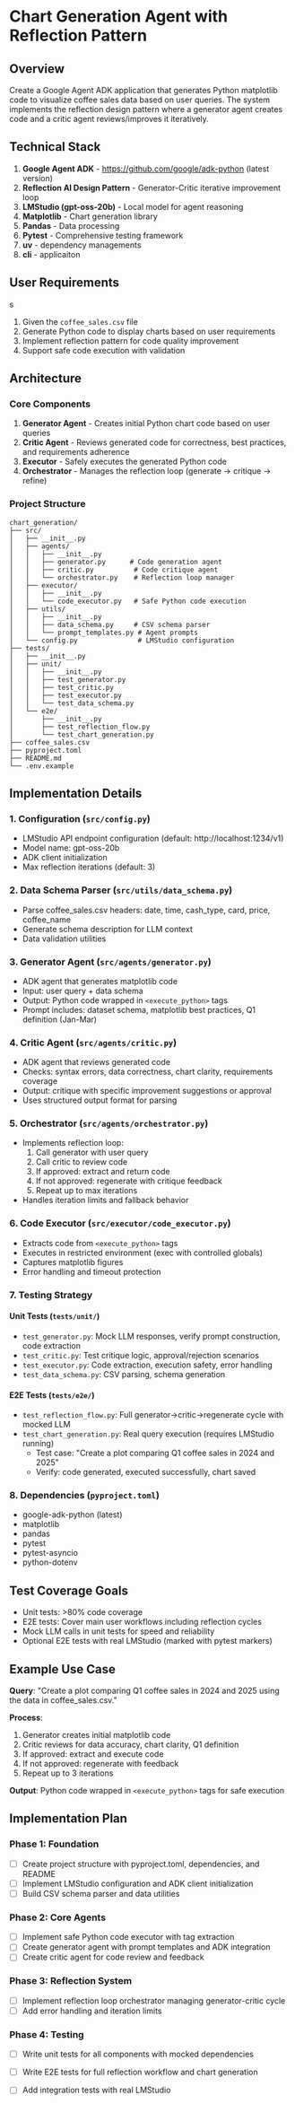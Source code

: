 # Chart Generation Agent with Reflection Pattern

## Overview

Create a Google Agent ADK application that generates Python matplotlib code to visualize coffee sales data based on user queries. The system implements the reflection design pattern where a generator agent creates code and a critic agent reviews/improves it iteratively.

## Technical Stack

1. **Google Agent ADK** - https://github.com/google/adk-python (latest version)
2. **Reflection AI Design Pattern** - Generator-Critic iterative improvement loop
3. **LMStudio (gpt-oss-20b)** - Local model for agent reasoning
4. **Matplotlib** - Chart generation library
5. **Pandas** - Data processing
6. **Pytest** - Comprehensive testing framework
7. **uv** - dependency managements
8. **cli** - applicaiton 

## User Requirements
s
1. Given the `coffee_sales.csv` file 
2. Generate Python code to display charts based on user requirements
3. Implement reflection pattern for code quality improvement
4. Support safe code execution with validation

## Architecture

### Core Components

1. **Generator Agent** - Creates initial Python chart code based on user queries
2. **Critic Agent** - Reviews generated code for correctness, best practices, and requirements adherence
3. **Executor** - Safely executes the generated Python code
4. **Orchestrator** - Manages the reflection loop (generate → critique → refine)

### Project Structure

```
chart_generation/
├── src/
│   ├── __init__.py
│   ├── agents/
│   │   ├── __init__.py
│   │   ├── generator.py      # Code generation agent
│   │   ├── critic.py          # Code critique agent
│   │   └── orchestrator.py    # Reflection loop manager
│   ├── executor/
│   │   ├── __init__.py
│   │   └── code_executor.py   # Safe Python code execution
│   ├── utils/
│   │   ├── __init__.py
│   │   ├── data_schema.py     # CSV schema parser
│   │   └── prompt_templates.py # Agent prompts
│   └── config.py               # LMStudio configuration
├── tests/
│   ├── __init__.py
│   ├── unit/
│   │   ├── __init__.py
│   │   ├── test_generator.py
│   │   ├── test_critic.py
│   │   ├── test_executor.py
│   │   └── test_data_schema.py
│   └── e2e/
│       ├── __init__.py
│       ├── test_reflection_flow.py
│       └── test_chart_generation.py
├── coffee_sales.csv
├── pyproject.toml
├── README.md
└── .env.example
```

## Implementation Details

### 1. Configuration (`src/config.py`)
- LMStudio API endpoint configuration (default: http://localhost:1234/v1)
- Model name: gpt-oss-20b
- ADK client initialization
- Max reflection iterations (default: 3)

### 2. Data Schema Parser (`src/utils/data_schema.py`)
- Parse coffee_sales.csv headers: date, time, cash_type, card, price, coffee_name
- Generate schema description for LLM context
- Data validation utilities

### 3. Generator Agent (`src/agents/generator.py`)
- ADK agent that generates matplotlib code
- Input: user query + data schema
- Output: Python code wrapped in `<execute_python>` tags
- Prompt includes: dataset schema, matplotlib best practices, Q1 definition (Jan-Mar)

### 4. Critic Agent (`src/agents/critic.py`)
- ADK agent that reviews generated code
- Checks: syntax errors, data correctness, chart clarity, requirements coverage
- Output: critique with specific improvement suggestions or approval
- Uses structured output format for parsing

### 5. Orchestrator (`src/agents/orchestrator.py`)
- Implements reflection loop:
  1. Call generator with user query
  2. Call critic to review code
  3. If approved: extract and return code
  4. If not approved: regenerate with critique feedback
  5. Repeat up to max iterations
- Handles iteration limits and fallback behavior

### 6. Code Executor (`src/executor/code_executor.py`)
- Extracts code from `<execute_python>` tags
- Executes in restricted environment (exec with controlled globals)
- Captures matplotlib figures
- Error handling and timeout protection

### 7. Testing Strategy

#### Unit Tests (`tests/unit/`)
- `test_generator.py`: Mock LLM responses, verify prompt construction, code extraction
- `test_critic.py`: Test critique logic, approval/rejection scenarios
- `test_executor.py`: Code extraction, execution safety, error handling
- `test_data_schema.py`: CSV parsing, schema generation

#### E2E Tests (`tests/e2e/`)
- `test_reflection_flow.py`: Full generator→critic→regenerate cycle with mocked LLM
- `test_chart_generation.py`: Real query execution (requires LMStudio running)
  - Test case: "Create a plot comparing Q1 coffee sales in 2024 and 2025"
  - Verify: code generated, executed successfully, chart saved

### 8. Dependencies (`pyproject.toml`)
- google-adk-python (latest)
- matplotlib
- pandas
- pytest
- pytest-asyncio
- python-dotenv

## Test Coverage Goals
- Unit tests: >80% code coverage
- E2E tests: Cover main user workflows including reflection cycles
- Mock LLM calls in unit tests for speed and reliability
- Optional E2E tests with real LMStudio (marked with pytest markers)

## Example Use Case

**Query**: "Create a plot comparing Q1 coffee sales in 2024 and 2025 using the data in coffee_sales.csv."

**Process**:
1. Generator creates initial matplotlib code
2. Critic reviews for data accuracy, chart clarity, Q1 definition
3. If approved: extract and execute code
4. If not approved: regenerate with feedback
5. Repeat up to 3 iterations

**Output**: Python code wrapped in `<execute_python>` tags for safe execution

## Implementation Plan

### Phase 1: Foundation
- [ ] Create project structure with pyproject.toml, dependencies, and README
- [ ] Implement LMStudio configuration and ADK client initialization
- [ ] Build CSV schema parser and data utilities

### Phase 2: Core Agents
- [ ] Implement safe Python code executor with tag extraction
- [ ] Create generator agent with prompt templates and ADK integration
- [ ] Create critic agent for code review and feedback

### Phase 3: Reflection System
- [ ] Implement reflection loop orchestrator managing generator-critic cycle
- [ ] Add error handling and iteration limits

### Phase 4: Testing
- [ ] Write unit tests for all components with mocked dependencies
- [ ] Write E2E tests for full reflection workflow and chart generation
- [ ] Add integration tests with real LMStudio

